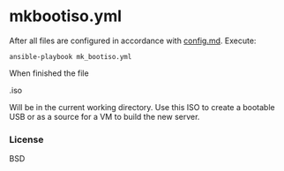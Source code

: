 # mkbootiso.yml


After all files are configured in accordance with [config.md](config.md). Execute:

```
ansible-playbook mk_bootiso.yml
```

When finished the file

<hostname>.iso

Will be in the current working directory. Use this ISO to create a bootable USB or as a source for a VM to build the new server.

### License

BSD
